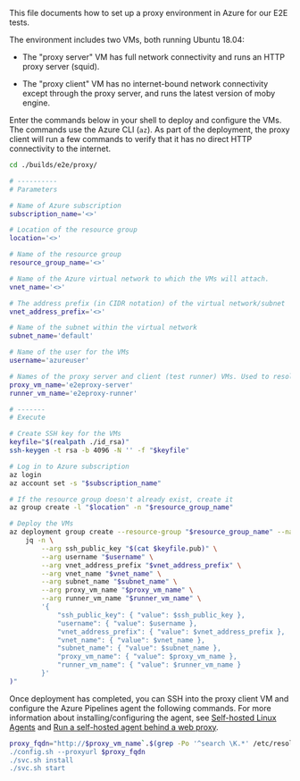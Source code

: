 This file documents how to set up a proxy environment in Azure for our E2E tests.

The environment includes two VMs, both running Ubuntu 18.04:

- The "proxy server" VM has full network connectivity and runs an HTTP proxy server (squid).

- The "proxy client" VM has no internet-bound network connectivity except through the proxy server, and runs the latest version of moby engine.

Enter the commands below in your shell to deploy and configure the VMs. The commands use the Azure CLI (`az`). As part of the deployment, the proxy client will run a few commands to verify that it has no direct HTTP connectivity to the internet.

```sh
cd ./builds/e2e/proxy/

# ----------
# Parameters

# Name of Azure subscription
subscription_name='<>'

# Location of the resource group
location='<>'

# Name of the resource group
resource_group_name='<>'

# Name of the Azure virtual network to which the VMs will attach.
vnet_name='<>'

# The address prefix (in CIDR notation) of the virtual network/subnet
vnet_address_prefix='<>'

# Name of the subnet within the virtual network
subnet_name='default'

# Name of the user for the VMs
username='azureuser'

# Names of the proxy server and client (test runner) VMs. Used to resolve them via DNS for the tests.
proxy_vm_name='e2eproxy-server'
runner_vm_name='e2eproxy-runner'

# -------
# Execute

# Create SSH key for the VMs
keyfile="$(realpath ./id_rsa)"
ssh-keygen -t rsa -b 4096 -N '' -f "$keyfile"

# Log in to Azure subscription
az login
az account set -s "$subscription_name"

# If the resource group doesn't already exist, create it
az group create -l "$location" -n "$resource_group_name"

# Deploy the VMs
az deployment group create --resource-group "$resource_group_name" --name 'e2e-proxy' --template-file ./proxy-deployment-template.json --parameters "$(
    jq -n \
        --arg ssh_public_key "$(cat $keyfile.pub)" \
        --arg username "$username" \
        --arg vnet_address_prefix "$vnet_address_prefix" \
        --arg vnet_name "$vnet_name" \
        --arg subnet_name "$subnet_name" \
        --arg proxy_vm_name "$proxy_vm_name" \
        --arg runner_vm_name "$runner_vm_name" \
        '{
            "ssh_public_key": { "value": $ssh_public_key },
            "username": { "value": $username },
            "vnet_address_prefix": { "value": $vnet_address_prefix },
            "vnet_name": { "value": $vnet_name },
            "subnet_name": { "value": $subnet_name },
            "proxy_vm_name": { "value": $proxy_vm_name },
            "runner_vm_name": { "value": $runner_vm_name }
        }'
)"
```

Once deployment has completed, you can SSH into the proxy client VM and configure the Azure Pipelines agent the following commands. For more information about installing/configuring the agent, see [Self-hosted Linux Agents](https://docs.microsoft.com/en-us/azure/devops/pipelines/agents/v2-linux?view=azure-devops) and [Run a self-hosted agent behind a web proxy](https://docs.microsoft.com/en-us/azure/devops/pipelines/agents/proxy?view=azure-devops&tabs=unix).


```sh
proxy_fqdn="http://$proxy_vm_name`.$(grep -Po '^search \K.*' /etc/resolv.conf):3128"
./config.sh --proxyurl $proxy_fqdn
./svc.sh install
./svc.sh start
```
